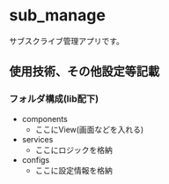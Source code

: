 # sub_manage

サブスクライブ管理アプリです。

## 使用技術、その他設定等記載

### フォルダ構成(lib配下)
- components
  - ここにView(画面などを入れる)
- services
  - ここにロジックを格納 
- configs
  - ここに設定情報を格納 
